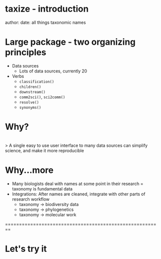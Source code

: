 taxize - introduction
========================================================
author: 
date: all things taxonomic names

Large package - two organizing principles
========================================================

- Data sources
  - Lots of data sources, currently 20
- Verbs
  - `classification()`
  - `children()`
  - `downstream()`
  - `comm2sci()`, `sci2comm()`
  - `resolve()`
  - `synonyms()`

Why?
========================================================

<br>
> A single easy to use user interface to many data sources can simplify science, and make it more reproducible

Why...more
========================================================

* Many biologists deal with names at some point in their research = taxonomy is fundamental data
* Integrations: After names are cleaned, integrate with other parts of research workflow
  * taxonomy -> biodiversity data
  * taxonomy -> phylogenetics
  * taxonomy -> molecular work


========================================================

# Let's try it
